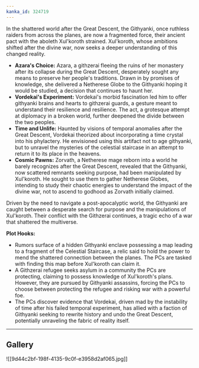 ```yaml
---
kanka_id: 324719
---
```


In the shattered world after the Great Descent, the Githyanki, once
ruthless raiders from across the planes, are now a fragmented force,
their ancient pact with the aboleth Xul'koroth strained. Xul'koroth,
whose ambitions shifted after the divine war, now seeks a deeper
understanding of this changed reality.

* **Azara's Choice:** Azara, a githzerai fleeing the ruins of her
  monastery after its collapse during the Great Descent, desperately sought
  any means to preserve her people's traditions. Drawn in by promises of
  knowledge, she delivered a Netherese Globe to the Githyanki hoping it
  would be studied, a decision that continues to haunt her.
* **Vordekai's Experiment:** Vordekai's morbid fascination led him to
  offer githyanki brains and hearts to githzerai guards, a gesture meant
  to understand their resilience and resilience. The act, a grotesque
  attempt at diplomacy in a broken world, further deepened the divide
  between the two peoples.
* **Time and Unlife:** Haunted by visions of temporal anomalies after
  the Great Descent, Vordekai theorized about incorporating a time crystal
  into his phylactery. He envisioned using this artifact not to age
  githyanki, but to unravel the mysteries of the celestial staircase in an
  attempt to return it to its place in the heavens.
* **Cosmic Pawns:** Zorvath, a Netherese mage reborn into a world he
  barely recognizes after the Great Descent, revealed that the Githyanki,
  now scattered remnants seeking purpose, had been manipulated by
  Xul'koroth. He sought to use them to gather Netherese Globes, intending
  to study their chaotic energies to understand the impact of the divine
  war, not to ascend to godhood as Zorvath initially claimed.

Driven by the need to navigate a post-apocalyptic world, the Githyanki
are caught between a desperate search for purpose and the manipulations of
Xul'koroth. Their conflict with the Githzerai continues, a tragic echo of
a war that shattered the multiverse.

**Plot Hooks:**

* Rumors surface of a hidden Githyanki enclave possessing a map leading
  to a fragment of the Celestial Staircase, a relic said to hold the power
  to mend the shattered connection between the planes. The PCs are tasked
  with finding this map before Xul'koroth can claim it.
* A Githzerai refugee seeks asylum in a community the PCs are protecting,
  claiming to possess knowledge of Xul'koroth's plans. However, they are
  pursued by Githyanki assassins, forcing the PCs to choose between
  protecting the refugee and risking war with a powerful foe.
* The PCs discover evidence that Vordekai, driven mad by the instability of
  time after his failed temporal experiment, has allied with a faction of
  Githyanki seeking to rewrite history and undo the Great Descent,
  potentially unraveling the fabric of reality itself.

---
## Gallery
![[9d44c2bf-198f-4135-9c0f-e3958d2af065.jpg]]